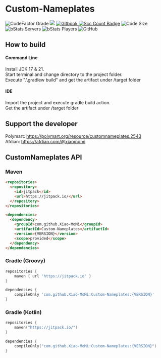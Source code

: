 # Custom-Nameplates

![CodeFactor Grade](https://img.shields.io/codefactor/grade/github/Xiao-MoMi/Custom-Nameplates)
[![](https://jitpack.io/v/Xiao-MoMi/Custom-Nameplates.svg)](https://jitpack.io/#Xiao-MoMi/Custom-Nameplates)
<a href="https://mo-mi.gitbook.io/xiaomomi-plugins/plugin-wiki/customnameplates" alt="GitBook">
<img src="https://img.shields.io/badge/docs-gitbook-brightgreen" alt="Gitbook"/>
</a>
[![Scc Count Badge](https://sloc.xyz/github/Xiao-MoMi/Custom-Nameplates/?category=codes)](https://github.com/Xiao-MoMi/Custom-Nameplates/)
![Code Size](https://img.shields.io/github/languages/code-size/Xiao-MoMi/Custom-Nameplates)
![bStats Servers](https://img.shields.io/bstats/servers/16649)
![bStats Players](https://img.shields.io/bstats/players/16649)
![GitHub](https://img.shields.io/github/license/Xiao-MoMi/Custom-Nameplates)

## How to build

#### Command Line
Install JDK 17 & 21. \
Start terminal and change directory to the project folder.\
Execute ".\gradlew build" and get the artifact under /target folder

#### IDE
Import the project and execute gradle build action. \
Get the artifact under /target folder

## Support the developer

Polymart: https://polymart.org/resource/customnameplates.2543 \
Afdian: https://afdian.com/@xiaomomi

## CustomNameplates API

### Maven

```html
<repositories>
  <repository>
    <id>jitpack</id>
    <url>https://jitpack.io/</url>
  </repository>
</repositories>
```
```html
<dependencies>
  <dependency>
    <groupId>com.github.Xiao-MoMi</groupId>
    <artifactId>Custom-Nameplates</artifactId>
    <version>{VERSION}</version>
    <scope>provided</scope>
  </dependency>
</dependencies>
```
### Gradle (Groovy)

```groovy
repositories {
    maven { url 'https://jitpack.io' }
}
```
```groovy
dependencies {
    compileOnly 'com.github.Xiao-MoMi:Custom-Nameplates:{VERSION}'
}
```
### Gradle (Kotlin)

```kotlin
repositories {
    maven("https://jitpack.io/")
}
```
```kotlin
dependencies {
    compileOnly("com.github.Xiao-MoMi:Custom-Nameplates:{VERSION}")
}
```